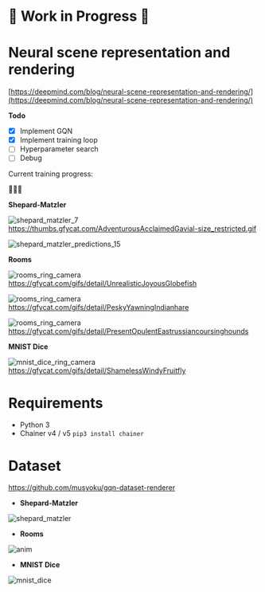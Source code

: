 # :construction: Work in Progress :construction:

# Neural scene representation and rendering

[https://deepmind.com/blog/neural-scene-representation-and-rendering/](https://deepmind.com/blog/neural-scene-representation-and-rendering/)

**Todo**

- [x] Implement GQN
- [x] Implement training loop
- [ ] Hyperparameter search
- [ ] Debug

Current training progress:

:thinking::thinking::thinking:

**Shepard-Matzler**

![shepard_matzler_7](https://user-images.githubusercontent.com/15250418/47960418-fa7eac80-e03e-11e8-8acc-c507bd186301.gif)
https://thumbs.gfycat.com/AdventurousAcclaimedGavial-size_restricted.gif

![shepard_matzler_predictions_15](https://user-images.githubusercontent.com/15250418/48316880-935b8c00-e62c-11e8-8f03-313cc0135b01.png)

**Rooms**

![rooms_ring_camera](https://thumbs.gfycat.com/UnrealisticJoyousGlobefish-size_restricted.gif)
https://gfycat.com/gifs/detail/UnrealisticJoyousGlobefish

![rooms_ring_camera](https://thumbs.gfycat.com/PeskyYawningIndianhare-size_restricted.gif)
https://gfycat.com/gifs/detail/PeskyYawningIndianhare

![rooms_ring_camera](https://thumbs.gfycat.com/PresentOpulentEastrussiancoursinghounds-size_restricted.gif)
https://gfycat.com/gifs/detail/PresentOpulentEastrussiancoursinghounds

**MNIST Dice**

![mnist_dice_ring_camera](https://thumbs.gfycat.com/ShamelessWindyFruitfly-size_restricted.gif)
https://gfycat.com/gifs/detail/ShamelessWindyFruitfly


# Requirements

- Python 3
- Chainer v4 / v5
    `pip3 install chainer`

# Dataset

https://github.com/musyoku/gqn-dataset-renderer

- **Shepard-Matzler**

![shepard_matzler](https://user-images.githubusercontent.com/15250418/47383748-53496d80-d740-11e8-8db8-e7a25bd1ad5c.gif)

- **Rooms**

![anim](https://user-images.githubusercontent.com/15250418/47347087-7e54a280-d6e9-11e8-93db-47dd2b4efaea.gif)

- **MNIST Dice**

![mnist_dice](https://user-images.githubusercontent.com/15250418/47478271-e4653500-d863-11e8-8d26-1b61cc34cc3b.gif)
